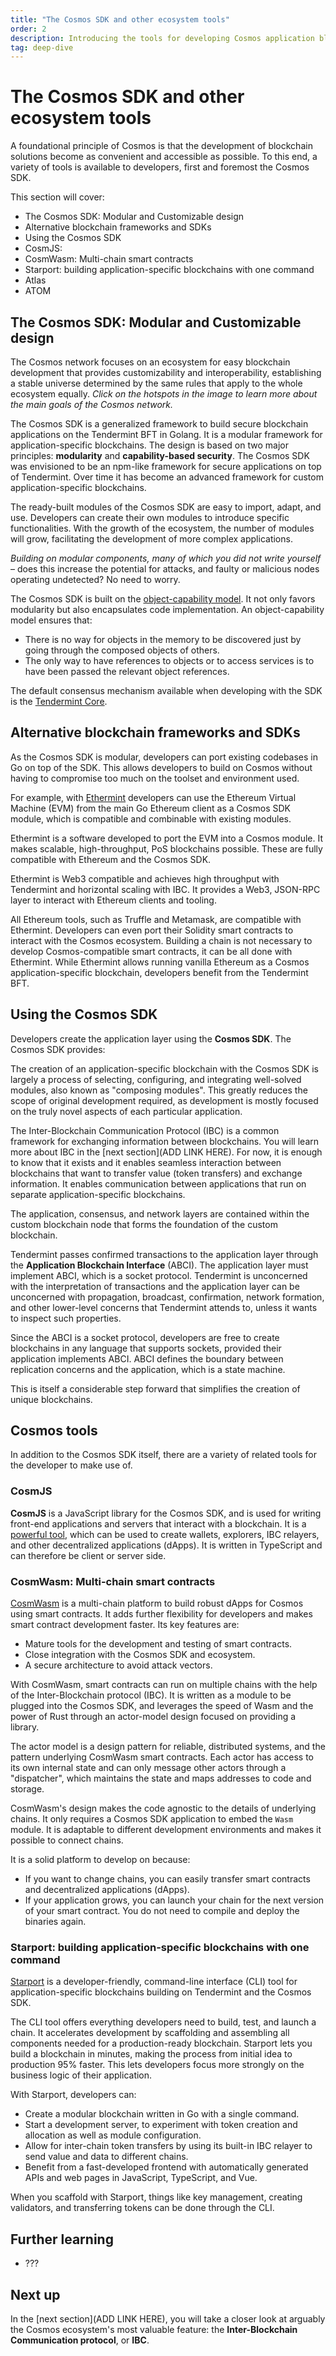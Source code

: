 ```yaml
---
title: "The Cosmos SDK and other ecosystem tools"
order: 2
description: Introducing the tools for developing Cosmos application blockchains
tag: deep-dive
---
```


# The Cosmos SDK and other ecosystem tools

A foundational principle of Cosmos is that the development of blockchain solutions become as convenient and accessible as possible. To this end, a variety of tools is available to developers, first and foremost the Cosmos SDK.

<HighlightBox type="Learning"> 

This section will cover:

* The Cosmos SDK: Modular and Customizable design
* Alternative blockchain frameworks and SDKs
* Using the Cosmos SDK
* CosmJS: 
* CosmWasm: Multi-chain smart contracts
* Starport: building application-specific blockchains with one command
* Atlas
* ATOM

</HighlightBox>


## The Cosmos SDK: Modular and Customizable design

The Cosmos network focuses on an ecosystem for easy blockchain development that provides customizability and interoperability, establishing a stable universe determined by the same rules that apply to the whole ecosystem equally. _Click on the hotspots in the image to learn more about the main goals of the Cosmos network._

<H5PComponent :contents="['/h5p/M1-ecosystem-constellation-HS']"></H5PComponent>

The Cosmos SDK is a generalized framework to build secure blockchain applications on the Tendermint BFT in Golang. It is a modular framework for application-specific blockchains. The design is based on two major principles: **modularity** and **capability-based security**. The Cosmos SDK was envisioned to be an npm-like framework for secure applications on top of Tendermint. Over time it has become an advanced framework for custom application-specific blockchains.

The ready-built modules of the Cosmos SDK are easy to import, adapt, and use. Developers can create their own modules to introduce specific functionalities. With the growth of the ecosystem, the number of modules will grow, facilitating the development of more complex applications.

<HighlightBox type="tip">

*Building on modular components, many of which you did not write yourself* – does this increase the potential for attacks, and faulty or malicious nodes operating undetected? No need to worry.

The Cosmos SDK is built on the [object-capability model](https://docs.cosmos.network/main/core/ocap.html). It not only favors modularity but also encapsulates code implementation. An object-capability model ensures that:

* There is no way for objects in the memory to be discovered just by going through the composed objects of others.
* The only way to have references to objects or to access services is to have been passed the relevant object references.

</HighlightBox>

<HighlightBox type="info">

The default consensus mechanism available when developing with the SDK is the [Tendermint Core](https://docs.tendermint.com/master/).

</HighlightBox>


## Alternative blockchain frameworks and SDKs

As the Cosmos SDK is modular, developers can port existing codebases in Go on top of the SDK. This allows developers to build on Cosmos without having to compromise too much on the toolset and environment used.

For example, with [Ethermint](https://github.com/tharsis/ethermint) developers can use the Ethereum Virtual Machine (EVM) from the main Go Ethereum client as a Cosmos SDK module, which is compatible and combinable with existing modules.

<HighlightBox type="info">

Ethermint is a software developed to port the EVM into a Cosmos module. It makes scalable, high-throughput, PoS blockchains possible. These are fully compatible with Ethereum and the Cosmos SDK.

Ethermint is Web3 compatible and achieves high throughput with Tendermint and horizontal scaling with IBC. It provides a Web3, JSON-RPC layer to interact with Ethereum clients and tooling.

</HighlightBox>

All Ethereum tools, such as Truffle and Metamask, are compatible with Ethermint. Developers can even port their Solidity smart contracts to interact with the Cosmos ecosystem. Building a chain is not necessary to develop Cosmos-compatible smart contracts, it can be all done with Ethermint. While Ethermint allows running vanilla Ethereum as a Cosmos application-specific blockchain, developers benefit from the Tendermint BFT.


## Using the Cosmos SDK

Developers create the application layer using the **Cosmos SDK**. The Cosmos SDK provides:

<Accordion :items="
    [
        {
            title: 'A scaffold to get started',
            description: 'The Cosmos SDK provides a head start and a framework for application development.'
        },
        {
            title: 'A rich set of modules',
            description: 'The Cosmos SDK provides a rich set of modules that address common concerns, such as governance, tokens, other standards, and interactions with other blockchains through the Inter-Blockchain Communication Protocol (IBC).'
        }
    ]
"/>

The creation of an application-specific blockchain with the Cosmos SDK is largely a process of selecting, configuring, and integrating well-solved modules, also known as "composing modules". This greatly reduces the scope of original development required, as development is mostly focused on the truly novel aspects of each particular application.

<HighlightBox type="info">

The Inter-Blockchain Communication Protocol (IBC) is a common framework for exchanging information between blockchains. You will learn more about IBC in the [next section](ADD LINK HERE). For now, it is enough to know that it exists and it enables seamless interaction between blockchains that want to transfer value (token transfers) and exchange information. It enables communication between applications that run on separate application-specific blockchains.

</HighlightBox>

The application, consensus, and network layers are contained within the custom blockchain node that forms the foundation of the custom blockchain.

Tendermint passes confirmed transactions to the application layer through the **Application Blockchain Interface** (ABCI). The application layer must implement ABCI, which is a socket protocol. Tendermint is unconcerned with the interpretation of transactions and the application layer can be unconcerned with propagation, broadcast, confirmation, network formation, and other lower-level concerns that Tendermint attends to, unless it wants to inspect such properties.

Since the ABCI is a socket protocol, developers are free to create blockchains in any language that supports sockets, provided their application implements ABCI. ABCI defines the boundary between replication concerns and the application, which is a state machine.

This is itself a considerable step forward that simplifies the creation of unique blockchains.


## Cosmos tools

In addition to the Cosmos SDK itself, there are a variety of related tools for the developer to make use of.

### CosmJS

**CosmJS** is a JavaScript library for the Cosmos SDK, and is used for writing front-end applications and servers that interact with a blockchain. It is a [powerful tool](https://github.com/cosmos/cosmjs/wiki/What-can-CosmJS-do-for-me%3F), which can be used to create wallets, explorers, IBC relayers, and other decentralized applications (dApps). It is written in TypeScript and can therefore be client or server side.

### CosmWasm: Multi-chain smart contracts

[CosmWasm](https://cosmwasm.com/) is a multi-chain platform to build robust dApps for Cosmos using smart contracts. It adds further flexibility for developers and makes smart contract development faster. Its key features are:

* Mature tools for the development and testing of smart contracts.
* Close integration with the Cosmos SDK and ecosystem.
* A secure architecture to avoid attack vectors.

With CosmWasm, smart contracts can run on multiple chains with the help of the Inter-Blockchain protocol (IBC). It is written as a module to be plugged into the Cosmos SDK, and leverages the speed of Wasm and the power of Rust through an actor-model design focused on providing a library.

<ExpansionPanel title="The actor model">

The actor model is a design pattern for reliable, distributed systems, and the pattern underlying CosmWasm smart contracts. Each actor has access to its own internal state and can only message other actors through a "dispatcher", which maintains the state and maps addresses to code and storage.

</ExpansionPanel>

CosmWasm's design makes the code agnostic to the details of underlying chains. It only requires a Cosmos SDK application to embed the `Wasm` module. It is adaptable to different development environments and makes it possible to connect chains. 

It is a solid platform to develop on because:

* If you want to change chains, you can easily transfer smart contracts and decentralized applications (dApps).
* If your application grows, you can launch your chain for the next version of your smart contract. You do not need to compile and deploy the binaries again.

### Starport: building application-specific blockchains with one command

[Starport](https://cosmos.network/starport/) is a developer-friendly, command-line interface (CLI) tool for application-specific blockchains building on Tendermint and the Cosmos SDK. 

The CLI tool offers everything developers need to build, test, and launch a chain. It accelerates development by scaffolding and assembling all components needed for a production-ready blockchain. Starport lets you build a blockchain in minutes, making the process from initial idea to production 95% faster. This lets developers focus more strongly on the business logic of their application.

With Starport, developers can:

* Create a modular blockchain written in Go with a single command.
* Start a development server, to experiment with token creation and allocation as well as module configuration.
* Allow for inter-chain token transfers by using its built-in IBC relayer to send value and data to different chains.
* Benefit from a fast-developed frontend with automatically generated APIs and web pages in JavaScript, TypeScript, and Vue.

When you scaffold with Starport, things like key management, creating validators, and transferring tokens can be done through the CLI.


## Further learning

* ???


## Next up

In the [next section](ADD LINK HERE), you will take a closer look at arguably the Cosmos ecosystem's most valuable feature: the **Inter-Blockchain Communication protocol**, or **IBC**.

